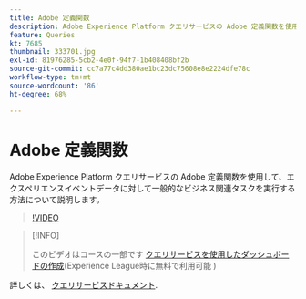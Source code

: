 ```yaml
---
title: Adobe 定義関数
description: Adobe Experience Platform クエリサービスの Adobe 定義関数を使用して、エクスペリエンスイベントデータに対して一般的なビジネス関連タスクを実行する方法について説明します。
feature: Queries
kt: 7685
thumbnail: 333701.jpg
exl-id: 81976285-5cb2-4e0f-94f7-1b408408bf2b
source-git-commit: cc7a77c4dd380ae1bc23dc75608e8e2224dfe78c
workflow-type: tm+mt
source-wordcount: '86'
ht-degree: 68%

---
```


# Adobe 定義関数

Adobe Experience Platform クエリサービスの Adobe 定義関数を使用して、エクスペリエンスイベントデータに対して一般的なビジネス関連タスクを実行する方法について説明します。

>[!VIDEO](https://video.tv.adobe.com/v/333701?quality=12&learn=on)

>[!INFO]
>
> このビデオはコースの一部です [クエリサービスを使用したダッシュボードの作成](https://experienceleague.adobe.com/?recommended=ExperiencePlatform-D-1-2021.1.qsvc.dash)(Experience League時に無料で利用可能 )

詳しくは、 [クエリサービスドキュメント](https://experienceleague.adobe.com/docs/experience-platform/query/home.html?lang=ja).
